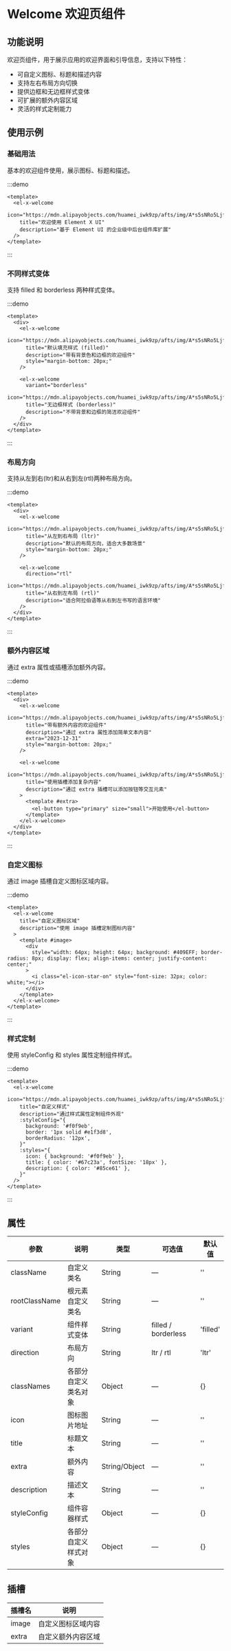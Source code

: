 # Welcome 欢迎页组件

## 功能说明

欢迎页组件，用于展示应用的欢迎界面和引导信息，支持以下特性：

- 可自定义图标、标题和描述内容
- 支持左右布局方向切换
- 提供边框和无边框样式变体
- 可扩展的额外内容区域
- 灵活的样式定制能力

## 使用示例

### 基础用法

基本的欢迎组件使用，展示图标、标题和描述。

:::demo

```vue
<template>
  <el-x-welcome
    icon="https://mdn.alipayobjects.com/huamei_iwk9zp/afts/img/A*s5sNRo5LjfQAAAAAAAAAAAAADgCCAQ/fmt.webp"
    title="欢迎使用 Element X UI"
    description="基于 Element UI 的企业级中后台组件库扩展"
  />
</template>
```

:::

### 不同样式变体

支持 filled 和 borderless 两种样式变体。

:::demo

```vue
<template>
  <div>
    <el-x-welcome
      icon="https://mdn.alipayobjects.com/huamei_iwk9zp/afts/img/A*s5sNRo5LjfQAAAAAAAAAAAAADgCCAQ/fmt.webp"
      title="默认填充样式 (filled)"
      description="带有背景色和边框的欢迎组件"
      style="margin-bottom: 20px;"
    />

    <el-x-welcome
      variant="borderless"
      icon="https://mdn.alipayobjects.com/huamei_iwk9zp/afts/img/A*s5sNRo5LjfQAAAAAAAAAAAAADgCCAQ/fmt.webp"
      title="无边框样式 (borderless)"
      description="不带背景和边框的简洁欢迎组件"
    />
  </div>
</template>
```

:::

### 布局方向

支持从左到右(ltr)和从右到左(rtl)两种布局方向。

:::demo

```vue
<template>
  <div>
    <el-x-welcome
      icon="https://mdn.alipayobjects.com/huamei_iwk9zp/afts/img/A*s5sNRo5LjfQAAAAAAAAAAAAADgCCAQ/fmt.webp"
      title="从左到右布局 (ltr)"
      description="默认的布局方向，适合大多数场景"
      style="margin-bottom: 20px;"
    />

    <el-x-welcome
      direction="rtl"
      icon="https://mdn.alipayobjects.com/huamei_iwk9zp/afts/img/A*s5sNRo5LjfQAAAAAAAAAAAAADgCCAQ/fmt.webp"
      title="从右到左布局 (rtl)"
      description="适合阿拉伯语等从右到左书写的语言环境"
    />
  </div>
</template>
```

:::

### 额外内容区域

通过 extra 属性或插槽添加额外内容。

:::demo

```vue
<template>
  <div>
    <el-x-welcome
      icon="https://mdn.alipayobjects.com/huamei_iwk9zp/afts/img/A*s5sNRo5LjfQAAAAAAAAAAAAADgCCAQ/fmt.webp"
      title="带有额外内容的欢迎组件"
      description="通过 extra 属性添加简单文本内容"
      extra="2023-12-31"
      style="margin-bottom: 20px;"
    />

    <el-x-welcome
      icon="https://mdn.alipayobjects.com/huamei_iwk9zp/afts/img/A*s5sNRo5LjfQAAAAAAAAAAAAADgCCAQ/fmt.webp"
      title="使用插槽添加复杂内容"
      description="通过 extra 插槽可以添加按钮等交互元素"
    >
      <template #extra>
        <el-button type="primary" size="small">开始使用</el-button>
      </template>
    </el-x-welcome>
  </div>
</template>
```

:::

### 自定义图标

通过 image 插槽自定义图标区域内容。

:::demo

```vue
<template>
  <el-x-welcome
    title="自定义图标区域"
    description="使用 image 插槽定制图标内容"
  >
    <template #image>
      <div
        style="width: 64px; height: 64px; background: #409EFF; border-radius: 8px; display: flex; align-items: center; justify-content: center;"
      >
        <i class="el-icon-star-on" style="font-size: 32px; color: white;"></i>
      </div>
    </template>
  </el-x-welcome>
</template>
```

:::

### 样式定制

使用 styleConfig 和 styles 属性定制组件样式。

:::demo

```vue
<template>
  <el-x-welcome
    icon="https://mdn.alipayobjects.com/huamei_iwk9zp/afts/img/A*s5sNRo5LjfQAAAAAAAAAAAAADgCCAQ/fmt.webp"
    title="自定义样式"
    description="通过样式属性定制组件外观"
    :styleConfig="{
      background: '#f0f9eb',
      border: '1px solid #e1f3d8',
      borderRadius: '12px',
    }"
    :styles="{
      icon: { background: '#f0f9eb' },
      title: { color: '#67c23a', fontSize: '18px' },
      description: { color: '#85ce61' },
    }"
  />
</template>
```

:::

## 属性

| 参数          | 说明                 | 类型          | 可选值              | 默认值   |
| ------------- | -------------------- | ------------- | ------------------- | -------- |
| className     | 自定义类名           | String        | —                   | ''       |
| rootClassName | 根元素自定义类名     | String        | —                   | ''       |
| variant       | 组件样式变体         | String        | filled / borderless | 'filled' |
| direction     | 布局方向             | String        | ltr / rtl           | 'ltr'    |
| classNames    | 各部分自定义类名对象 | Object        | —                   | {}       |
| icon          | 图标图片地址         | String        | —                   | ''       |
| title         | 标题文本             | String        | —                   | ''       |
| extra         | 额外内容             | String/Object | —                   | ''       |
| description   | 描述文本             | String        | —                   | ''       |
| styleConfig   | 组件容器样式         | Object        | —                   | {}       |
| styles        | 各部分自定义样式对象 | Object        | —                   | {}       |

## 插槽

| 插槽名 | 说明               |
| ------ | ------------------ |
| image  | 自定义图标区域内容 |
| extra  | 自定义额外内容区域 |
